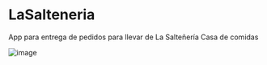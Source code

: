 # LaSalteneria
App para entrega de pedidos para llevar de La Salteñería Casa de comidas

![image](https://github.com/jptuttolomondo/LaSalteneria/assets/92340417/2ba83ea7-c10a-4cca-8d02-dff5825fb0d1)


